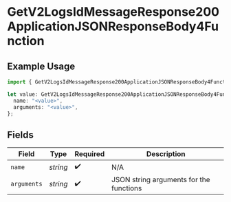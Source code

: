 # GetV2LogsIdMessageResponse200ApplicationJSONResponseBody4Function

## Example Usage

```typescript
import { GetV2LogsIdMessageResponse200ApplicationJSONResponseBody4Function } from "orq-poc-typescript-multi-env-version/models/operations";

let value: GetV2LogsIdMessageResponse200ApplicationJSONResponseBody4Function = {
  name: "<value>",
  arguments: "<value>",
};
```

## Fields

| Field                                   | Type                                    | Required                                | Description                             |
| --------------------------------------- | --------------------------------------- | --------------------------------------- | --------------------------------------- |
| `name`                                  | *string*                                | :heavy_check_mark:                      | N/A                                     |
| `arguments`                             | *string*                                | :heavy_check_mark:                      | JSON string arguments for the functions |